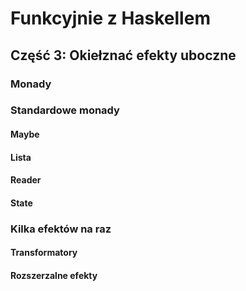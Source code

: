# Funkcyjnie z Haskellem
## Część 3: Okiełznać efekty uboczne
### Monady
### Standardowe monady
#### Maybe
#### Lista
#### Reader
#### State
### Kilka efektów na raz
#### Transformatory
#### Rozszerzalne efekty